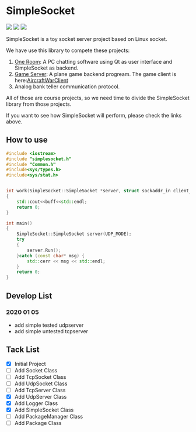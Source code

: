 # SimpleSocket

![](https://img.shields.io/badge/status-on%20develop-orange) 
![](https://img.shields.io/badge/language-c++-green.svg)
![](https://img.shields.io/github/last-commit/aptxous/SimpleServer)

SimpleSocket is a toy socket server project based on Linux socket.

We have use this library to compete these projects:

1. [One Room](https://github.com/kagaya85/OneRoom): A PC chatting software using Qt as user interface and SimpleSocket as backend.
2. [Game Server](https://github.com/TaihouDaisuki/GameSever): A plane game backend progream. The game client is here:[AircraftWarClient](https://github.com/kagaya85/AircraftWarClient)
3. Analog bank teller communication protocol. 

All of those are course projects, so we need time to divide the SimpleSocket library from those projects.

If you want to see how SimpleSocket will perform, please check the links above.

## How to use

```c++
#include <iostream>
#include "simplesocket.h"
#include "Common.h"
#include<sys/types.h> 
#include<sys/stat.h>


int work(SimpleSocket::SimpleSocket *server, struct sockaddr_in client_addr, int nbytes, char *buff)
{
    std::cout<<buff<<std::endl;
    return 0;
}

int main()
{
    SimpleSocket::SimpleSocket server(UDP_MODE);
    try
    {
        server.Run();
    }catch (const char* msg) {
        std::cerr << msg << std::endl;
    }
    return 0;
}

```

## Develop List
### 2020 01 05
* add simple tested udpserver
* add simple untested tcpserver

## Tack List

- [x] Initial Project
- [ ] Add Socket Class
- [ ] Add TcpSocket Class
- [ ] Add UdpSocket Class
- [ ] Add TcpServer Class
- [x] Add UdpServer Class
- [x] Add Logger Class
- [x] Add SimpleSocket Class
- [ ] Add PackageManager Class
- [ ] Add Package Class
